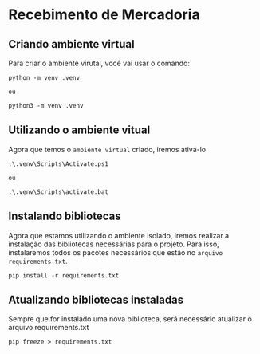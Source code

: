 # Recebimento de Mercadoria

## Criando ambiente virtual
Para criar o ambiente virutal, você vai usar o comando:
```shel
python -m venv .venv

ou

python3 -m venv .venv
```

## Utilizando o ambiente vitual
Agora que temos o `ambiente virtual` criado, iremos ativá-lo 

```shel
.\.venv\Scripts\Activate.ps1

ou

.\.venv\Scripts\activate.bat
```

## Instalando bibliotecas
Agora que estamos utilizando o ambiente isolado, iremos realizar a instalação das bibliotecas necessárias para o projeto. Para isso, instalaremos todos os pacotes necessários que estão no `arquivo requirements.txt`.
```shell
pip install -r requirements.txt
```
## Atualizando bibliotecas instaladas
Sempre que for instalado uma nova biblioteca, será necessário atualizar o arquivo requirements.txt
```shell
pip freeze > requirements.txt
```
        
